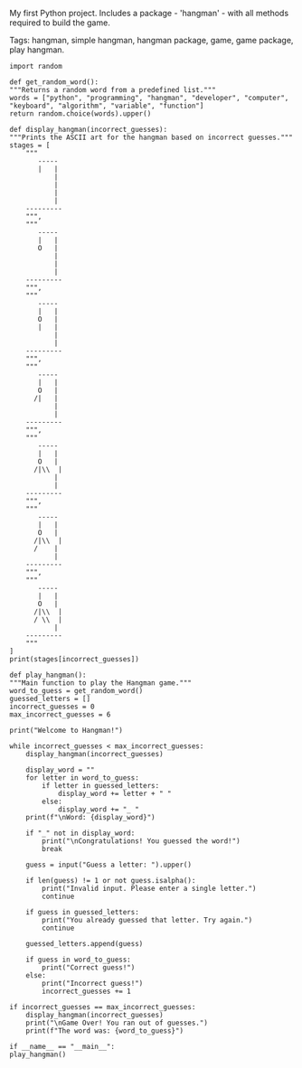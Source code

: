 My first Python project. Includes a package - 'hangman' - with all methods required to build the game.

Tags: hangman, simple hangman, hangman package, game, game package, play hangman.


    import random

    def get_random_word():
    """Returns a random word from a predefined list."""
    words = ["python", "programming", "hangman", "developer", "computer", "keyboard", "algorithm", "variable", "function"]
    return random.choice(words).upper()

    def display_hangman(incorrect_guesses):
    """Prints the ASCII art for the hangman based on incorrect guesses."""
    stages = [
        """
           -----
           |   |
               |
               |
               |
               |
        ---------
        """,
        """
           -----
           |   |
           O   |
               |
               |
               |
        ---------
        """,
        """
           -----
           |   |
           O   |
           |   |
               |
               |
        ---------
        """,
        """
           -----
           |   |
           O   |
          /|   |
               |
               |
        ---------
        """,
        """
           -----
           |   |
           O   |
          /|\\  |
               |
               |
        ---------
        """,
        """
           -----
           |   |
           O   |
          /|\\  |
          /    |
               |
        ---------
        """,
        """
           -----
           |   |
           O   |
          /|\\  |
          / \\  |
               |
        ---------
        """
    ]
    print(stages[incorrect_guesses])

    def play_hangman():
    """Main function to play the Hangman game."""
    word_to_guess = get_random_word()
    guessed_letters = []
    incorrect_guesses = 0
    max_incorrect_guesses = 6

    print("Welcome to Hangman!")

    while incorrect_guesses < max_incorrect_guesses:
        display_hangman(incorrect_guesses)

        display_word = ""
        for letter in word_to_guess:
            if letter in guessed_letters:
                display_word += letter + " "
            else:
                display_word += "_ "
        print(f"\nWord: {display_word}")

        if "_" not in display_word:
            print("\nCongratulations! You guessed the word!")
            break

        guess = input("Guess a letter: ").upper()

        if len(guess) != 1 or not guess.isalpha():
            print("Invalid input. Please enter a single letter.")
            continue

        if guess in guessed_letters:
            print("You already guessed that letter. Try again.")
            continue

        guessed_letters.append(guess)

        if guess in word_to_guess:
            print("Correct guess!")
        else:
            print("Incorrect guess!")
            incorrect_guesses += 1

    if incorrect_guesses == max_incorrect_guesses:
        display_hangman(incorrect_guesses)
        print("\nGame Over! You ran out of guesses.")
        print(f"The word was: {word_to_guess}")
    
    if __name__ == "__main__":
    play_hangman()
